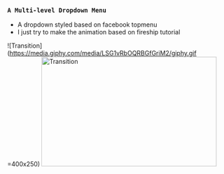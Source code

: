 ### `A Multi-level Dropdown Menu`

- A dropdown styled based on facebook topmenu
- I just try to make the animation based on fireship tutorial

![Transition](https://media.giphy.com/media/LSG1vRbOQRBGfGriM2/giphy.gif =400x250)
<img src="https://media.giphy.com/media/LSG1vRbOQRBGfGriM2/giphy.gif" width="400" height="250" alt="Transition" />